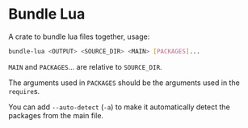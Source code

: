 # Bundle Lua

A crate to bundle lua files together, usage:

```bash
bundle-lua <OUTPUT> <SOURCE_DIR> <MAIN> [PACKAGES]...
```

`MAIN` and `PACKAGES`... are relative to `SOURCE_DIR`.

The arguments used in `PACKAGES` should be the arguments used in the `require`s.

You can add `--auto-detect` (`-a`) to make it automatically detect the packages from the main file.
